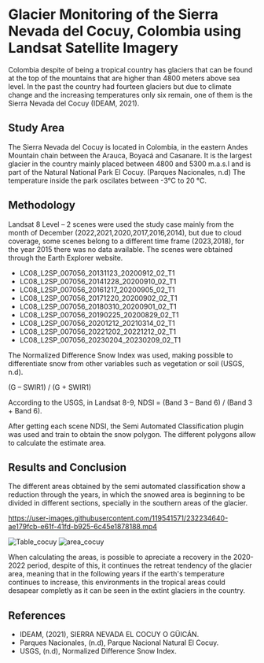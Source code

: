 # Glacier Monitoring of the Sierra Nevada del Cocuy, Colombia using Landsat Satellite Imagery 

Colombia despite of being a tropical country has glaciers that can be found at the top of the mountains that are higher than 4800 meters above sea level. In the past the country had fourteen glaciers but due to climate change and the increasing temperatures only six remain, one of them is the Sierra Nevada del Cocuy (IDEAM, 2021).

## Study Area
The Sierra Nevada del Cocuy is located in Colombia, in the eastern Andes Mountain chain between the Arauca, Boyacá and Casanare. It is the largest glacier in the country mainly placed between 4800 and 5300 m.a.s.l and is part of the Natural National Park El Cocuy. (Parques Nacionales, n.d) The temperature inside the park oscilates between -3°C to 20 °C.

## Methodology

Landsat 8 Level – 2 scenes were used the study case mainly from the month of December (2022,2021,2020,2017,2016,2014), but due to cloud coverage, some scenes belong to a different time frame (2023,2018), for the year 2015 there was no data available. The scenes were obtained through the Earth Explorer website. 

- LC08_L2SP_007056_20131123_20200912_02_T1
- LC08_L2SP_007056_20141228_20200910_02_T1
- LC08_L2SP_007056_20161217_20200905_02_T1
- LC08_L2SP_007056_20171220_20200902_02_T1
- LC08_L2SP_007056_20180310_20200901_02_T1
- LC08_L2SP_007056_20190225_20200829_02_T1
- LC08_L2SP_007056_20201212_20210314_02_T1
- LC08_L2SP_007056_20221202_20221212_02_T1
- LC08_L2SP_007056_20230204_20230209_02_T1

The Normalized Difference Snow Index was used, making possible to differentiate snow from other variables such as vegetation or soil (USGS, n.d).

(G – SWIR1) / (G + SWIR1)

According to the USGS, in Landsat 8-9, NDSI = (Band 3 – Band 6) / (Band 3 + Band 6).

After getting each scene NDSI, the Semi Automated Classification plugin was used and train to obtain the snow polygon. The different polygons allow to calculate the estimate area. 

## Results and Conclusion

The different areas obtained by the semi automated classification show a reduction through the years, in which the snowed area is beginning to be divided in different sections, specially in the southern areas of the glacier.

https://user-images.githubusercontent.com/119541571/232234640-ae179fcb-e61f-41fd-b925-6c45e1878188.mp4

![Table_cocuy](https://user-images.githubusercontent.com/119541571/232345451-9fab28c5-238e-4262-8010-53b07a27b26a.jpg)
![area_cocuy](https://user-images.githubusercontent.com/119541571/232345732-c906166b-3990-4f1b-a716-9e25151d94c9.jpg)

When calculating the areas, is possible to apreciate a recovery in the 2020-2022 period, despite of this, it continues the retreat tendency of the glacier area, meaning that in the following years if the earth's temperature continues to increase, this environments in the tropical areas could desapear completly as it can be seen in the extint glaciers in the country.

## References

- IDEAM, (2021), SIERRA NEVADA EL COCUY O GÜICÁN.
- Parques Nacionales, (n.d), Parque Nacional Natural El Cocuy.
- USGS, (n.d), Normalized Difference Snow Index.



